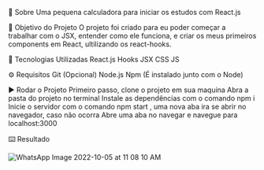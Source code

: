 📃 Sobre
Uma pequena calculadora para iniciar os estudos com React.js

🎯 Objetivo do Projeto
O projeto foi criado para eu poder começar a trabalhar com o JSX, entender como ele funciona, e criar os meus primeiros components em React, ultilizando os react-hooks.

🚀 Tecnologias Utilizadas
  React.js
  Hooks
  JSX
  CSS
  JS
  
⚙️ Requisitos
  Git (Opcional)
  Node.js
  Npm (É instalado junto com o Node)
  
▶️ Rodar o Projeto
Primeiro passo, clone o projeto em sua maquina
Abra a pasta do projeto no terminal
Instale as dependências com o comando npm i
Inicie o servidor com o comando npm start , uma nova aba ira se abrir no navegador, caso não ocorra
Abre uma aba no navegar e navegue para localhost:3000

⌨️ Resultado

![WhatsApp Image 2022-10-05 at 11 08 10 AM](https://user-images.githubusercontent.com/103201579/194092063-701a1aed-3f74-4b88-a198-ae7a80b990fc.jpeg)
